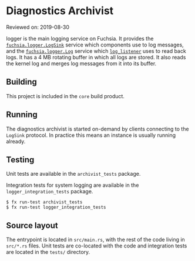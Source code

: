 # Diagnostics Archivist

Reviewed on: 2019-08-30

logger is the main logging service on Fuchsia. It provides the
[`fuchsia.logger.LogSink`][fidl-file] service which components use to log
messages, and the [`fuchsia.logger.Log`][fidl-file] service which
[`log_listener`][log_listener] uses to read back logs. It has a 4 MB rotating
buffer in which all logs are stored. It also reads the kernel log and merges log
messages from it into its buffer.

## Building

This project is included in the `core` build product.

## Running

The diagnostics archivist is started on-demand by clients connecting to the `LogSink` protocol. In
practice this means an instance is usually running already.

## Testing

Unit tests are available in the `archivist_tests` package.

Integration tests for system logging are available in the `logger_integration_tests` package.

```
$ fx run-test archivist_tests
$ fx run-test logger_integration_tests
```

## Source layout

The entrypoint is located in `src/main.rs`, with the rest of the code living in
`src/*.rs` files. Unit tests are co-located with the code and integration tests
are located in the `tests/` directory.

[log_listener]: ../../../garnet/bin/log_listener/README.md
[sysmgr]: ../../../garnet/bin/sysmgr/README.md
[fidl-file]: ../../../zircon/system/fidl/fuchsia-logger/logger.fidl
